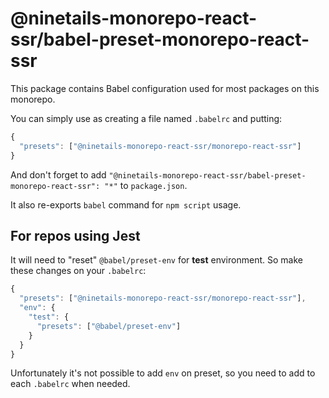 # @ninetails-monorepo-react-ssr/babel-preset-monorepo-react-ssr

This package contains Babel configuration used for most packages on this monorepo.

You can simply use as creating a file named `.babelrc` and putting:

```js
{
  "presets": ["@ninetails-monorepo-react-ssr/monorepo-react-ssr"]
}
```

And don't forget to add `"@ninetails-monorepo-react-ssr/babel-preset-monorepo-react-ssr": "*"` to `package.json`.

It also re-exports `babel` command for `npm script` usage.

## For repos using Jest

It will need to "reset" `@babel/preset-env` for **test** environment. So make these changes on your `.babelrc`:

```js
{
  "presets": ["@ninetails-monorepo-react-ssr/monorepo-react-ssr"],
  "env": {
    "test": {
      "presets": ["@babel/preset-env"]
    }
  }
}
```

Unfortunately it's not possible to add `env` on preset, so you need to add to each `.babelrc` when needed.
